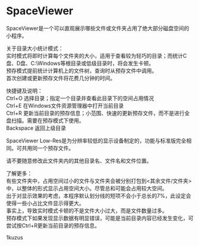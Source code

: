 # SpaceViewer
SpaceViewer是一个可以直观展示哪些文件或文件夹占用了绝大部分磁盘空间的小程序。  


关于目录大小统计模式：  
实时模式将即时计算每个文件夹的大小，适用于查看较为轻巧的目录；而统计C盘、D盘、C:\Windows等根目录或低级目录时，将会发生卡顿。  
预存模式提前统计计算机上的文件树，查询时从预存文件中调用。  
首次创建或更新预存文件将花费几分钟的时间。  


快捷键及说明：  
Ctrl+O	选择目录；指定一个目录并查看此目录下的空间占用情况  
Ctrl+E	在Windows文件资源管理器中打开当前目录  
Ctrl+R	更新当前目录的预存信息；小范围、快速的更新预存文件，而不是进行全盘扫描。需要在预存模式下使用。  
Backspace	返回上级目录  


SpaceViewer Low-Res是为分辨率较低的显示设备制定的，功能与标准版完全相同。可共用同一个预存文件。  

请不要随意修改此文件夹内的其他目录名、文件名和文件位置。  


了解更多：  
有些文件夹中，占用空间过小的文件与文件夹会被分别打包到<其余文件/文件夹>中，以整体的形式显示占用空间大小。尽管总和可能会占用较大空间。  
出于对显示效果的考虑，本程序默认划分线的短项不会小于总长的7%，此设定会使得一些小占比文件显示得更大。  
事实上，导致实时模式卡顿的不是文件大小过大，而是文件数量过多。  
预存模式下如果发现显示数据有明显错误，可能是当前目录内容已经发生变化，可尝试按Ctrl+R更新当前目录的预存信息。  


1kuzus
